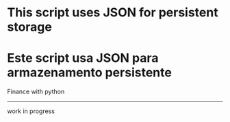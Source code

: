 # This script uses JSON for persistent storage
# Este script usa JSON para armazenamento persistente

Finance with python

---
work in progress

